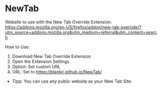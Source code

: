 # NewTab
Website to use with the New Tab Override Extension:           
https://addons.mozilla.org/en-US/firefox/addon/new-tab-override/?utm_source=addons.mozilla.org&utm_medium=referral&utm_content=search 

How to Use:
1. Download New Tab Override Extension
2. Open the Extension Settings
3. Option: Set custom URL
4. URL: Set to https://blankjr.github.io/NewTab/  

- Tipp: You can use any public website as your New Tab Site.